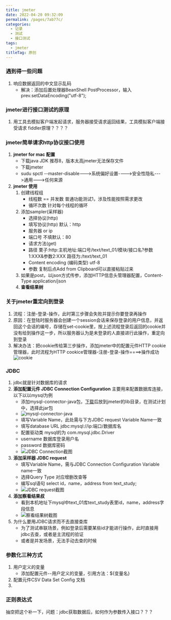 ```yaml
---
title: jmeter
date: 2022-04-20 09:32:09
permalink: /pages/7ab77c/
categories:
  - 记录
  - 测试
  - 接口测试
tags:
  - jmeter
titleTag: 原创
---
```


### 遇到得一些问题
1. 响应数据返回的中文显示乱码
    - 解决：添加后置处理器BeanShell PostProcessor，输入prev.setDataEncoding("utf-8");

### jmeter进行接口测试的原理
1. 用工具去模拟客户端发起请求，服务器接受请求返回结果，工具模拟客户端接受请求 fiddler原理？？？？

### jmeter简单请求http协议接口使用
1. **jmeter for mac 配置**
    - 下载java JDK 推荐8，版本太高jmeter无法保存文件
    - 下载jmeter
    - sudu spctl --master-disable--->系统偏好设置---->安全性隐私--->通用--->任何来源
2. **jmeter 使用**
    1. 创建线程组
        - 线程数 == 并发数 普通功能测试1，涉及性能按照需求更改
        - 循环次数 针对每个线程的循环
    2. 添加sampler(采样器)
        - 选择协议(http)
        - 填写协议(http) 默认：http
        - 服务器 or ip
        - 端口号 不填默认：80
        - 请求方法(get)
         - 路径 栗子:http:主机地址:端口号/text/text_01/模块/接口名?参数1:XXX&参数2:XXX 路径为:/text/text_01
        - Content encoding (编码类型) utf-8
        - 参数 复制后点Add from Clipboard可以直接粘贴过来
    3. 如果是post，以json方式传参，添加HTTP信息头管理器配置，Content-Type application/json
    4. **查看结果树**

### 关于jmeter重定向到登录
1. 流程：注册-登录-操作，此时第三步骤会失败并提示你要登录再操作
2. 原因：在登陆时服务器会创建一个session会话来保存登录的用户信息，并返回这个会话的编号，存储在set-cookie里，按上述流程登录后返回的cookie并没有给到操作这一步，所以服务器认为是未登录的人直接进行此操作，重定向到登录
3. 解决办法：把cookie传给第三步操作，添加jmeter中的配置元件HTTP cookie管理器，此时流程为HTTP cookice管理器-注册-登录-操作====>操作成功
![cookie](https://cdn.jsdelivr.net/gh/liyuqinggg/cdn@1.2/cookie_01.png)

### JDBC
1. jdbc就是针对数据库的请求
2. **添加配置元件 JDBC Connection Configuration** 主要用来配置数据库连接，以下以以mysql为例
    - 添加mysql-connector-java包，[下载](https://dev.mysql.com/downloads/connector/j/)后放到jmeter的lib目录，在测试计划中，选择此jar包
    - ![mysql-connector-java](https://cdn.jsdelivr.net/gh/liyuqinggg/cdn@1.3/jdbc-mysql_01.png)
    - 填写Variable Name，此处需与下方JDBC request Variable Name一致
    - 填写database URL jdbc:mysql://ip:端口/数据库名
    - 配置驱动类 mysql的为 com.mysql.jdbc.Driver
    - username 数据库登录用户名
    - password 数据库密码
    - ![JDBC Connection截图](https://cdn.jsdelivr.net/gh/liyuqinggg/cdn@1.3/jdbc_01.png)
2. **添加采样器 JDBC request** 
    - 填写Variable Name，需与JDBC Connection Configuration Variable name一致
    - 选择Query Type 对应增删改查等
    - 编写sql语句 select id，name，address from text_study;
    - ![JDBC request截图](https://cdn.jsdelivr.net/gh/liyuqinggg/cdn@1.3/jdbc_02.png)
3. **添加察看结果叔**
    - 看到本机地址下mysql中text_01库text_study表里id，name，address字段信息
    - ![察看结果树截图](https://cdn.jsdelivr.net/gh/liyuqinggg/cdn@1.3/jdbc_03.png)
4. 为什么要用JDBC请求而不去直接查库 
    - 为了测试串联场景，例如登录后需要某些id才能进行操作，此时直接用jdbc去查，或者是主流程的验证
    - 或者是并发场景，无法手动去查的时候

### 参数化三种方式
1. 用户定义的变量
    - 添加配置元件--用户定义的变量，引用方法：${变量名}
2. 配置元件CSV Data Set Config 文档
3. 

### 正则表达式
抽空把这个补一下，问题：jdbc获取数据后，如何作为参数传入接口？？？

<!-- ### 
雷神作业平台，按任务类型打开的默认设置不一致
主要测该产线相关的功能，正常主流程，编辑任务---》提交任务---》内检通过---》质检通过---》融合---》入库---》上线
项目背景
采集-识别-差分-过滤-校正-标记-融合-入库-上线
相关的权限什么的 -->
